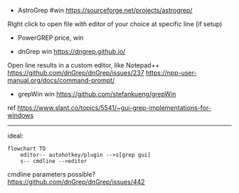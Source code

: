 
* AstroGrep #win
  https://sourceforge.net/projects/astrogrep/
  
RIght click to open file with editor of your choice at specific line (if setup)

* PowerGREP
price, win

* dnGrep
win
  https://dngrep.github.io/
  
Open line results in a custom editor, like Notepad++
  https://github.com/dnGrep/dnGrep/issues/237
  https://npp-user-manual.org/docs/command-prompt/

* grepWin
win
https://github.com/stefankueng/grepWin

ref
https://www.slant.co/topics/5541/~gui-grep-implementations-for-windows

---

ideal:

```mermaid
flowchart TD
    editor-- autohotkey/plugin -->s[grep gui]
    s-- cmdline -->editor
```

cmdline parameters possible?
  https://github.com/dnGrep/dnGrep/issues/442
